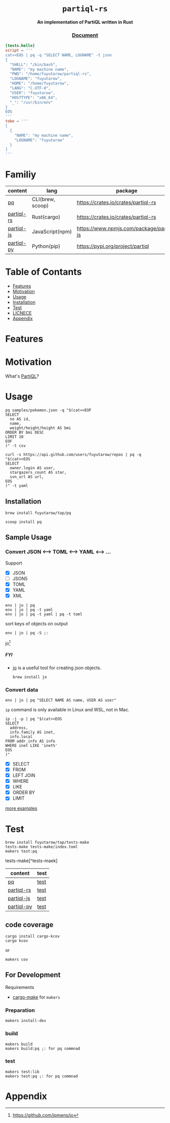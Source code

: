 <div align="center">
  <h1><code>partiql-rs</code></h1>
  <strong>An implementation of PartiQL written in Rust</strong>

  <h3>
    <a href="https://partiql.vercel.app">Document</a>
  </h3>
</div>


```toml:tests-make/hello.toml
[tests.hello]
script = '''
cat<<EOS | pq -q "SELECT NAME, LOGNAME" -t json
{
  "SHELL": "/bin/bash",
  "NAME": "my machine name",
  "PWD": "/home/fuyutarow/partiql-rs",
  "LOGNAME": "fuyutarow",
  "HOME": "/home/fuyutarow",
  "LANG": "C.UTF-8",
  "USER": "fuyutarow",
  "HOSTTYPE": "x86_64",
  "_": "/usr/bin/env"
}
EOS
'''
tobe = '''
[
  {
    "NAME": "my machine name",
    "LOGNAME": "fuyutarow"
  }
]
'''
```

# Familiy
| content | lang | package |
| --- | --- | --- |
| [pq](https://github.com/fuyutarow/partiql-rs/blob/alpha/src/bin/pq.rs) | CLI(brew, scoop) | https://crates.io/crates/partiql-rs |
| [partiql-rs](https://github.com/fuyutarow/partiql-rs) | Rust(cargo) | https://crates.io/crates/partiql-rs |
| [partiql-js](https://github.com/fuyutarow/partiql-rs/tree/alpha/partiql-js) | JavaScript(npm) | https://www.npmjs.com/package/partiql-js |
| [partiql-py](https://github.com/fuyutarow/partiql-rs/tree/alpha/partiql-py) | Python(pip) | https://pypi.org/project/partiql |

# Table of Contants
- [Features](#Features)
- [Motivation](#Motivation)
- [Usage](#Usage)
- [Installation](#Installation)
- [Test](#Test)
- [LICNECE](#LICENCE)
- [Appendix](#Appendix)


# Features


# Motivation
What's [PartiQL](https://partiql.org/)?


# Usage
```
pq samples/pokemon.json -q "$(cat<<EOF
SELECT
  no AS id,
  name,
  weight/height/height AS bmi
ORDER BY bmi DESC
LIMIT 10
EOF
)" -t csv
```

```
curl -s https://api.github.com/users/fuyutarow/repos | pq -q "$(cat<<EOS
SELECT
  owner.login AS user,
  stargazers_count AS star,
  svn_url AS url,
EOS
)" -t yaml
```

## Installation
```sh:$
brew install fuyutarow/tap/pq
```
```sh:$
scoop install pq
```

## Sample Usage

### Convert JSON <--> TOML <--> YAML <--> ...
Support
- [x] JSON
- [ ] JSON5
- [x] TOML
- [x] YAML
- [x] XML

```
env | jo | pq
env | jo | pq -t yaml
env | jo | pq -t yaml | pq -t toml
```

sort keys of objects on output
```
env | jo | pq -S ;:
```

jo[^jo]
##### FYI
- [jo](https://github.com/jpmens/jo) is a useful tool for creating json objects.
  ```
  brew install jo
  ```

### Convert data
```
env | jo | pq "SELECT NAME AS name, USER AS user"
```

`ip` command is only available in Linux and WSL, not in Mac.
```
ip -j -p | pq "$(cat<<EOS
SELECT
  address,
  info.family AS inet,
  info.local
FROM addr_info AS info
WHERE inet LIKE 'inet%'
EOS
)"
```

- [x] SELECT
- [x] FROM
- [x] LEFT JOIN
- [x] WHERE
- [x] LIKE
- [x] ORDER BY
- [x] LIMIT

[more examples](https://github.com/fuyutarow/partiql-rs/tree/alpha/tests-make)


# Test

```sh:$
brew install fuyutarow/tap/tests-make
tests-make tests-make/index.toml
makers test:pq
```
tests-make[^tests-maek]

| content | test |
| --- | --- |
| [pq](https://github.com/fuyutarow/partiql-rs/blob/alpha/src/bin/pq.rs) | [test](https://github.com/fuyutarow/partiql-rs/tree/alpha/tests-make) |
| [partiql-rs](https://github.com/fuyutarow/partiql-rs) | [test](https://github.com/fuyutarow/partiql-rs/tree/alpha/tests) |
| [partiql-js](https://github.com/fuyutarow/partiql-rs/tree/alpha/partiql-js) | [test](https://github.com/fuyutarow/partiql-rs/tree/alpha/partiql-js/tests) |
| [partiql-py](https://github.com/fuyutarow/partiql-rs/tree/alpha/partiql-py) | [test](https://github.com/fuyutarow/partiql-rs/tree/alpha/partiql-py/tests) |


## code coverage
```sh:
cargo install cargo-kcov
cargo kcov
```
or
```sh:$
makers cov
```


## For Development
Requirements
- [cargo-make](https://github.com/sagiegurari/cargo-make) for `makers`

### Preparation
```
makers install-dev
```

### build
```
makers build
makers build:pq ;: for pq commnad
```

### test
```
makers test:lib
makers test:pq ;: for pq commnad
```


# Appendix

[^jo]: https://github.com/jpmens/jo
[^tests-make]: https://github.com/fuyutarow/tests-make